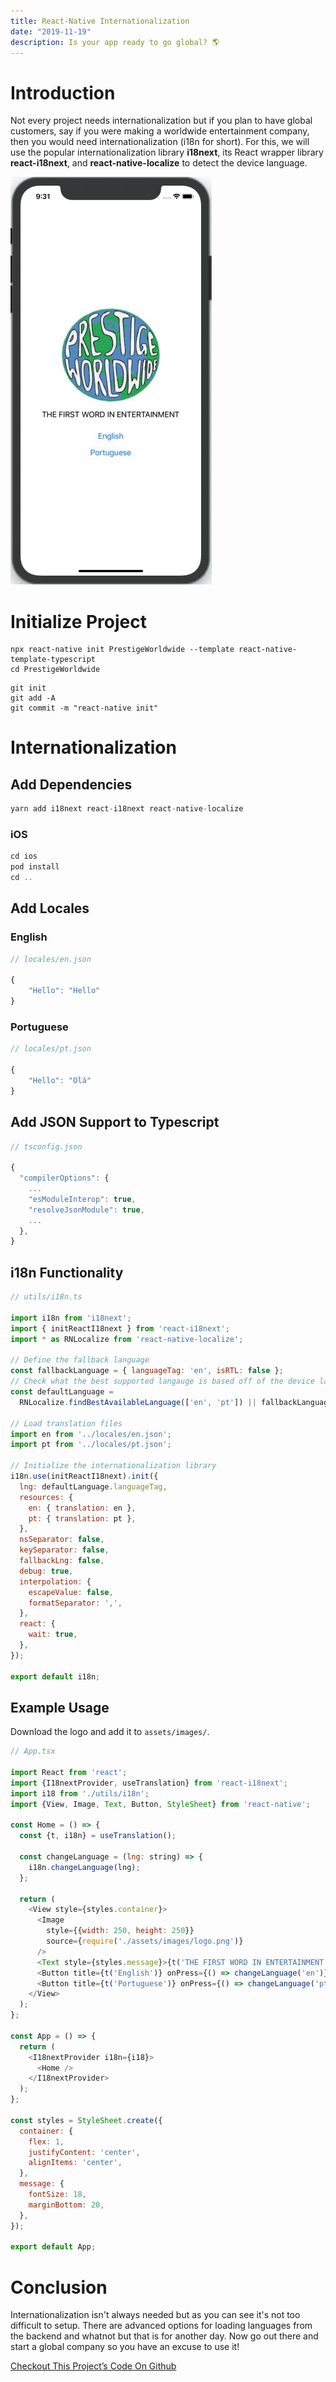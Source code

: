 ```yaml
---
title: React-Native Internationalization
date: "2019-11-19"
description: Is your app ready to go global? 🌎
---
```


# Introduction
Not every project needs internationalization but if you plan to have global customers, say if you were making a worldwide entertainment company, then you would need internationalization (i18n for short). For this, we will use the popular internationalization library **i18next**, its React wrapper library **react-i18next**, and **react-native-localize** to detect the device language.

![Project Demo](demo.gif "Project Demo")

# Initialize Project
```shell
npx react-native init PrestigeWorldwide --template react-native-template-typescript
cd PrestigeWorldwide
```

```shell
git init
git add -A
git commit -m "react-native init"
```

# Internationalization
## Add Dependencies
```javascript
yarn add i18next react-i18next react-native-localize
```

### iOS
```javascript
cd ios
pod install
cd ..
```

## Add Locales
### English
```javascript
// locales/en.json

{
	"Hello": "Hello"
}
```

### Portuguese
```javascript
// locales/pt.json

{
	"Hello": "Olá"
}
```

## Add JSON Support to Typescript
```javascript
// tsconfig.json

{
  "compilerOptions": {
    ...
    "esModuleInterop": true,
    "resolveJsonModule": true,
    ...
  },
}
```

## i18n Functionality
```javascript
// utils/i18n.ts

import i18n from 'i18next';
import { initReactI18next } from 'react-i18next';
import * as RNLocalize from 'react-native-localize';

// Define the fallback language
const fallbackLanguage = { languageTag: 'en', isRTL: false };
// Check what the best supported langauge is based off of the device languages
const defaultLanguage =
  RNLocalize.findBestAvailableLanguage(['en', 'pt']) || fallbackLanguage;

// Load translation files
import en from '../locales/en.json';
import pt from '../locales/pt.json';

// Initialize the internationalization library
i18n.use(initReactI18next).init({
  lng: defaultLanguage.languageTag,
  resources: {
    en: { translation: en },
    pt: { translation: pt },
  },
  nsSeparator: false,
  keySeparator: false,
  fallbackLng: false,
  debug: true,
  interpolation: {
    escapeValue: false,
    formatSeparator: ',',
  },
  react: {
    wait: true,
  },
});

export default i18n;
```

## Example Usage
Download the logo and add it to `assets/images/`.

```javascript
// App.tsx

import React from 'react';
import {I18nextProvider, useTranslation} from 'react-i18next';
import i18 from './utils/i18n';
import {View, Image, Text, Button, StyleSheet} from 'react-native';

const Home = () => {
  const {t, i18n} = useTranslation();

  const changeLanguage = (lng: string) => {
    i18n.changeLanguage(lng);
  };

  return (
    <View style={styles.container}>
      <Image
        style={{width: 250, height: 250}}
        source={require('./assets/images/logo.png')}
      />
      <Text style={styles.message}>{t('THE FIRST WORD IN ENTERTAINMENT')}</Text>
      <Button title={t('English')} onPress={() => changeLanguage('en')} />
      <Button title={t('Portuguese')} onPress={() => changeLanguage('pt')} />
    </View>
  );
};

const App = () => {
  return (
    <I18nextProvider i18n={i18}>
      <Home />
    </I18nextProvider>
  );
};

const styles = StyleSheet.create({
  container: {
    flex: 1,
    justifyContent: 'center',
    alignItems: 'center',
  },
  message: {
    fontSize: 18,
    marginBottom: 20,
  },
});

export default App;
```

# Conclusion
Internationalization isn't always needed but as you can see it's not too difficult to setup. There are advanced options for loading languages from the backend and whatnot but that is for another day. Now go out there and start a global company so you have an excuse to use it!

[Checkout This Project’s Code On Github](https://github.com/thefinnomenon/react-native-internationalization)